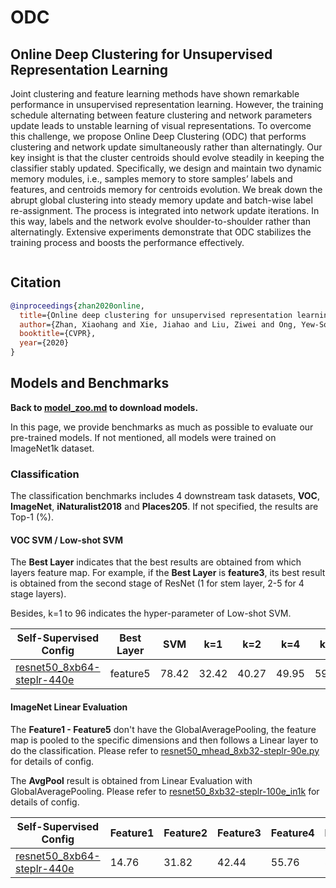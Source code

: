 # ODC

## Online Deep Clustering for Unsupervised Representation Learning

<!-- [ABSTRACT] -->

Joint clustering and feature learning methods have shown remarkable performance in unsupervised representation learning. However, the training schedule alternating between feature clustering and network parameters update leads to unstable learning of visual representations. To overcome this challenge, we propose Online Deep Clustering (ODC) that performs clustering and network update simultaneously rather than alternatingly. Our key insight is that the cluster centroids should evolve steadily in keeping the classifier stably updated. Specifically, we design and maintain two dynamic memory modules, i.e., samples memory to store samples’ labels and features, and centroids memory for centroids evolution. We break down the abrupt global clustering into steady memory update and batch-wise label re-assignment. The process is integrated into network update iterations. In this way, labels and the network evolve shoulder-to-shoulder rather than alternatingly. Extensive experiments demonstrate that ODC stabilizes the training process and boosts the performance effectively.

<!-- [IMAGE] -->
<div align="center">
<img  />
</div>

## Citation

<!-- [ALGORITHM] -->

```bibtex
@inproceedings{zhan2020online,
  title={Online deep clustering for unsupervised representation learning},
  author={Zhan, Xiaohang and Xie, Jiahao and Liu, Ziwei and Ong, Yew-Soon and Loy, Chen Change},
  booktitle={CVPR},
  year={2020}
}
```

## Models and Benchmarks

**Back to [model_zoo.md](../../../docs/en/model_zoo.md) to download models.**

In this page, we provide benchmarks as much as possible to evaluate our pre-trained models. If not mentioned, all models were trained on ImageNet1k dataset.

### Classification

The classification benchmarks includes 4 downstream task datasets, **VOC**, **ImageNet**,  **iNaturalist2018** and **Places205**. If not specified, the results are  Top-1 (%).

#### VOC SVM / Low-shot SVM

The **Best Layer** indicates that the best results are obtained from which layers feature map. For example, if the **Best Layer** is **feature3**, its best result is obtained from the second stage of ResNet (1 for stem layer, 2-5 for 4 stage layers).

Besides, k=1 to 96 indicates the hyper-parameter of Low-shot SVM.

| Self-Supervised Config                                               | Best Layer | SVM   | k=1   | k=2   | k=4   | k=8   | k=16  | k=32  | k=64  | k=96  |
| -------------------------------------------------------------------- | ---------- | ----- | ----- | ----- | ----- | ----- | ----- | ----- | ----- | ----- |
| [resnet50_8xb64-steplr-440e](odc_resnet50_8xb64-steplr-440e_in1k.py) | feature5   | 78.42 | 32.42 | 40.27 | 49.95 | 59.96 | 65.71 | 69.99 | 73.64 | 75.13 |

#### ImageNet Linear Evaluation

The **Feature1 - Feature5** don't have the GlobalAveragePooling, the feature map is pooled to the specific dimensions and then follows a Linear layer to do the classification. Please refer to [resnet50_mhead_8xb32-steplr-90e.py](../../benchmarks/classification/imagenet/resnet50_mhead_8xb32-steplr-90e_in1k.py) for details of config.

The **AvgPool** result is obtained from Linear Evaluation with GlobalAveragePooling. Please refer to [resnet50_8xb32-steplr-100e_in1k](../../benchmarks/classification/imagenet/resnet50_8xb32-steplr-100e_in1k.py) for details of config.

| Self-Supervised Config                                               | Feature1 | Feature2 | Feature3 | Feature4 | Feature5 | AvgPool |
| -------------------------------------------------------------------- | -------- | -------- | -------- | -------- | -------- | ------- |
| [resnet50_8xb64-steplr-440e](odc_resnet50_8xb64-steplr-440e_in1k.py) | 14.76    | 31.82    | 42.44    | 55.76    | 57.70    | 53.42   |
